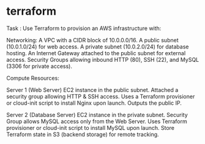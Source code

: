 # terraform
Task : 
Use Terraform to provision an AWS infrastructure with:

Networking:
A VPC with a CIDR block of 10.0.0.0/16.
A public subnet (10.0.1.0/24) for web access.
A private subnet (10.0.2.0/24) for database hosting.
An Internet Gateway attached to the public subnet for external access.
Security Groups allowing inbound HTTP (80), SSH (22), and MySQL (3306 for private access).

Compute Resources:

Server 1 (Web Server)
EC2 instance in the public subnet.
Attached a security group allowing HTTP & SSH access.
Uses a Terraform provisioner or cloud-init script to install Nginx upon launch.
Outputs the public IP.

Server 2 (Database Server)
EC2 instance in the private subnet.
Security Group allows MySQL access only from the Web Server.
Uses Terraform provisioner or cloud-init script to install MySQL upon launch.
Store Terraform state in S3 (backend storage) for remote tracking.
